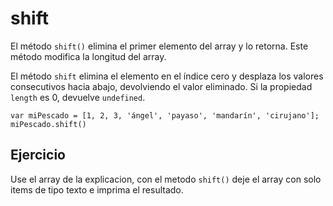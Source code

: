 # shift

El método `shift()` elimina el primer elemento del array y lo retorna. Este método
modifica la longitud del array.

El método `shift` elimina el elemento en el índice cero y desplaza los valores
consecutivos hacia abajo, devolviendo el valor eliminado. Si la propiedad
`length` es 0, devuelve `undefined`.

```
var miPescado = [1, 2, 3, 'ángel', 'payaso', 'mandarín', 'cirujano'];
miPescado.shift()
```

## Ejercicio

Use el array de la explicacion, con el metodo `shift()` deje el array con solo
items de tipo texto e imprima el resultado.
